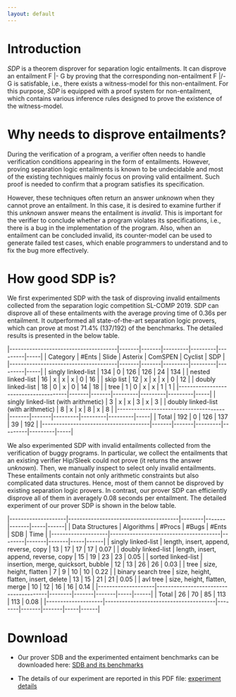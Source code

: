 ```yaml
---
layout: default
---
```


# Introduction

*SDP* is a theorem disprover for separation logic entailments. It can
disprove an entailment F |- G by proving that the corresponding
non-entailment F |/- G is satisfable, i.e., there exists a witness-model
for this non-entailment. For this purpose, *SDP* is equipped with a
proof system for non-entailment, which contains various inference rules
designed to prove the existence of the witness-model.

# Why needs to disprove entailments?

During the verification of a program, a verifier often needs to handle
verification conditions appearing in the form of entailments. However,
proving separation logic entailments is known to be undecidable and most
of the existing techniques mainly focus on proving valid entailment.
Such proof is needed to confirm that a program satisfies its
specification.

However, these techniques often return an answer *unknown* when they
cannot prove an entailment. In this case, it is desired to examine
further if this *unknown* answer means the entailment is *invalid*. This
is important for the verifier to conclude whether a program violates its
specifications, i.e., there is a bug in the implementation of the
program. Also, when an entailment can be concluded invalid, its
counter-model can be used to generate failed test cases, which enable
programmers to understand and to fix the bug more effectively.

# How good SDP is?

We first experimented SDP with the task of disproving invalid
entailments collected from the separation logic competition
SL-COMP 2019. SDP can disprove all of these entailments with the average
proving time of 0.36s per entailment. It outperformed all
state-of-the-art separation logic provers, which can prove at most
71.4\% (137/192) of the benchmarks. The detailed results is presented in
the below table.

|--------------------------------------|-------|-------|---------|---------|---------|-----|
| Category                             | #Ents | Slide | Asterix | ComSPEN | Cyclist | SDP |
|--------------------------------------|-------|-------|---------|---------|---------|-----|
| singly linked-list                   |   134 | 0     | 126     |     126 |      24 | 134 |
| nested linked-list                   |    16 | x     | x       |       x |       0 |  16 |
| skip list                            |    12 | x     | x       |       x |       0 |  12 |
| doubly linked-list                   |    18 | 0     | x       |       0 |      14 |  18 |
| tree                                 |     1 | 0     | x       |       x |       1 |   1 |
|--------------------------------------|-------|-------|---------|---------|---------|-----|
| singly linked-list (with arithmetic) |     3 | x     | x       |       3 |       x |   3 |
| doubly linked-list (with arithmetic) |     8 | x     | x       |       8 |       x |   8 |
|--------------------------------------|-------|-------|---------|---------|---------|-----|
| Total                                |   192 | 0     | 126     |     137 |      39 | 192 |
|--------------------------------------|-------|-------|---------|---------|---------|-----|


We also experimented SDP with invalid entailments collected from the
verification of buggy programs. In particular, we collect the
entailments that an existing verifier Hip/Sleek could not prove (it
returns the answer *unknown*). Then, we manually inspect to select only
invalid entailments. These entailments contain not only arithmetic
constraints but also complicated data structures. Hence, most of them
cannot be disproved by existing separation logic provers. In contrast,
our prover SDP can efficiently disprove all of them in averagely 0.08
seconds per entailment. The detailed experiment of our prover SDP is
shown in the below table.


|--------------------|---------------------------------------|--------|-------|-------|-----|------|
| Data Structures    | Algorithms                            | #Procs | #Bugs | #Ents | SDB | Time |
|--------------------|---------------------------------------|--------|-------|-------|-----|------|
| singly linked-list | length, insert, append, reverse, copy |     13 |    17 |    17 |  17 | 0.07 |
| doubly linked-list | length, insert, append, reverse, copy |     15 |    19 |    23 |  23 | 0.05 |
| sorted linked-list | insertion, merge, quicksort, bubble   |     12 |    13 |    26 |  26 | 0.03 |
| tree               | size, height, flatten                 |      7 |     9 |    10 |  10 | 0.22 |
| binary search tree | size, height, flatten, insert, delete |     13 |    15 |    21 |  21 | 0.05 |
| avl tree           | size, height, flatten, merge          |     10 |    12 |    16 |  16 | 0.14 |
|--------------------|---------------------------------------|--------|-------|-------|-----|------|
| Total              | 26                                    |     70 |    85 |   113 | 113 | 0.08 |
|--------------------|---------------------------------------|--------|-------|-------|-----|------|

# Download

- Our prover SDB and the experimented entaiment benchmarks can be
  downloaded here: [SDB and its
  benchmarks](https://www.dropbox.com/s/bzsh70pm6n50oaf/prover-benchmarks.zip)

- The details of our experiment are reported in this PDF file:
  [experiment details](https://www.dropbox.com/s/i2n1jgswu6o9h3f/FM19-experiment.pdf)
